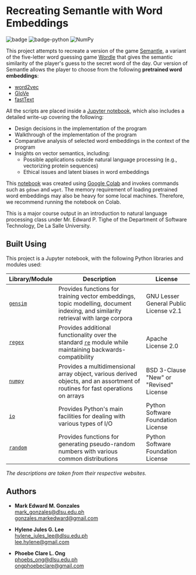 # Recreating Semantle with Word Embeddings
![badge][badge-jupyter]
![badge-python](https://img.shields.io/badge/python-3670A0?style=flat&logo=python&logoColor=white)
![NumPy](https://img.shields.io/badge/numpy-%23013243.svg?style=flate&logo=numpy&logoColor=white)

This project attempts to recreate a version of the game [Semantle](https://semantle.com/), a variant of the five-letter word guessing game [Wordle](https://www.nytimes.com/games/wordle/index.html) that gives the semantic similarity of the player's guess to the secret word of the day. Our version of Semantle allows the player to choose from the following **pretrained word embeddings**:
- [word2vec](https://proceedings.neurips.cc/paper/2013/file/9aa42b31882ec039965f3c4923ce901b-Paper.pdf)
- [GloVe](https://aclanthology.org/D14-1162.pdf)
- [fastText](https://aclanthology.org/E17-2068.pdf)

All the scripts are placed inside a [Jupyter notebook](https://github.com/memgonzales/semantle-word-embeddings/blob/master/Semantle%20Recreation.ipynb), which also includes a detailed write-up covering the following:
- Design decisions in the implementation of the program
- Walkthrough of the implementation of the program
- Comparative analysis of selected word embeddings in the context of the program
- Insights on vector semantics, including:
  - Possible applications outside natural language processing (e.g., vectorizing protein sequences)
  - Ethical issues and latent biases in word embeddings

This [notebook](https://github.com/memgonzales/semantle-word-embeddings/blob/master/Semantle%20Recreation.ipynb) was created using [Google Colab](https://colab.research.google.com/) and invokes commands such as `gdown` and `wget`. The memory requirement of loading pretrained word embeddings may also be heavy for some local machines. Therefore, we recommend running the notebook on Colab.

This is a major course output in an introduction to natural language processing class under Mr. Edward P. Tighe of the Department of Software Technology, De La Salle University.

## Built Using
This project is a Jupyter notebook, with the following Python libraries and modules used:

Library/Module |	Description |	License
-- | -- | --
[`gensim`](https://radimrehurek.com/gensim/) | Provides functions for training vector embeddings, topic modelling, document indexing, and similarity retrieval with large corpora | GNU Lesser General Public License v2.1
[`regex`](https://pypi.org/project/regex/)	| Provides additional functionality over the standard [`re`](https://docs.python.org/3/library/re.html) module while maintaining backwards-compatibility	| Apache License 2.0 
<a href = "https://numpy.org/"><code>numpy</code></a> | Provides a multidimensional array object, various derived objects, and an assortment of routines for fast operations on arrays | BSD 3-Clause "New" or "Revised" License
[`io`](https://docs.python.org/3/library/io.html) | Provides Python's main facilities for dealing with various types of I/O | Python Software Foundation License
<a href = "https://docs.python.org/3/library/random.html"><code>random</code></a> | Provides functions for generating pseudo-random numbers with various common distributions | Python Software Foundation License

*The descriptions are taken from their respective websites.*

## Authors
- <b>Mark Edward M. Gonzales</b> <br/>
  mark_gonzales@dlsu.edu.ph <br/>
  gonzales.markedward@gmail.com <br/>
  
- <b>Hylene Jules G. Lee</b> <br/>
  hylene_jules_lee@dlsu.edu.ph <br/>
  lee.hylene@gmail.com
  
- <b>Phoebe Clare L. Ong</b> <br/>
  phoebs_ong@dlsu.edu.ph <br/>
  ongphoebeclare@gmail.com

[badge-jupyter]: https://img.shields.io/badge/Jupyter-F37626.svg?&style=flat&logo=Jupyter&logoColor=white
[badge-pandas]: https://img.shields.io/badge/Pandas-2C2D72?style=flat&logo=pandas&logoColor=white
[badge-numpy]: https://img.shields.io/badge/Numpy-777BB4?style=flat&logo=numpy&logoColor=white
[badge-scipy]: https://img.shields.io/badge/SciPy-654FF0?style=flat&logo=SciPy&logoColor=white

